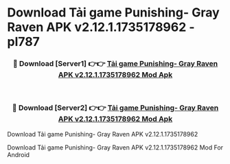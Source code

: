 # Download Tải game Punishing- Gray Raven APK v2.12.1.1735178962 - pl787


<div align="center">
<h3>🔴 Download [Server1] 👉👉 <a href="https://apk-comot.site?title=Tải_game_Punishing-_Gray_Raven_APK_v2.12.1.1735178962">Tải game Punishing- Gray Raven APK v2.12.1.1735178962 Mod Apk</a></h3><br>
<h3>🔴 Download [Server2] 👉👉 <a href="https://apk-comot.site?title=Tải_game_Punishing-_Gray_Raven_APK_v2.12.1.1735178962">Tải game Punishing- Gray Raven APK v2.12.1.1735178962 Mod Apk</a></h3>
</div>



Download Tải game Punishing- Gray Raven APK v2.12.1.1735178962 

Download Tải game Punishing- Gray Raven APK v2.12.1.1735178962 Mod For Android